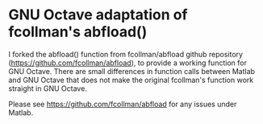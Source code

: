 # GNU Octave adaptation of fcollman's abfload()
I forked the abfload() function from fcollman/abfload github repository (https://github.com/fcollman/abfload), to provide a working function for GNU Octave. There are small differences in function calls between Matlab and GNU Octave that does not make the original fcollman's function work straight in GNU Octave.

Please see https://github.com/fcollman/abfload for any issues under Matlab.
